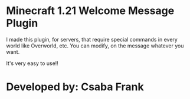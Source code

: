 # Minecraft 1.21 Welcome Message Plugin

I made this plugin, for servers, that require special commands in every world like Overworld, etc.
You can modify, on the message whatever you want. 

It's very easy to use!!

# Developed by: Csaba Frank
